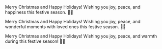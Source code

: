 Merry Christmas and Happy Holidays! Wishing you joy, peace, and happiness this festive season. 🎄✨

Merry Christmas and Happy Holidays! Wishing you joy, peace, and wonderful moments with loved ones this festive season. 🌟🎄


Merry Christmas and Happy Holidays! Wishing you joy, peace, and warmth during this festive season! 🎄✨
